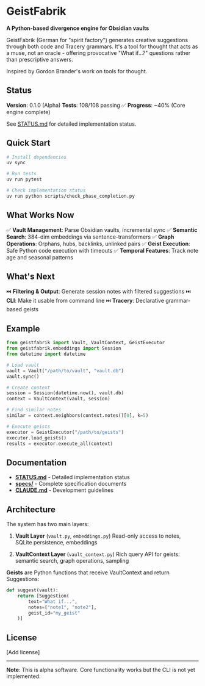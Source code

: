 # GeistFabrik

**A Python-based divergence engine for Obsidian vaults**

GeistFabrik (German for "spirit factory") generates creative suggestions through both code and Tracery grammars. It's a tool for thought that acts as a muse, not an oracle - offering provocative "What if...?" questions rather than prescriptive answers.

Inspired by Gordon Brander's work on tools for thought.

## Status

**Version**: 0.1.0 (Alpha)
**Tests**: 108/108 passing ✅
**Progress**: ~40% (Core engine complete)

See [STATUS.md](STATUS.md) for detailed implementation status.

## Quick Start

```bash
# Install dependencies
uv sync

# Run tests
uv run pytest

# Check implementation status
uv run python scripts/check_phase_completion.py
```

## What Works Now

✅ **Vault Management**: Parse Obsidian vaults, incremental sync
✅ **Semantic Search**: 384-dim embeddings via sentence-transformers
✅ **Graph Operations**: Orphans, hubs, backlinks, unlinked pairs
✅ **Geist Execution**: Safe Python code execution with timeouts
✅ **Temporal Features**: Track note age and seasonal patterns

## What's Next

⏭️ **Filtering & Output**: Generate session notes with filtered suggestions
⏭️ **CLI**: Make it usable from command line
⏭️ **Tracery**: Declarative grammar-based geists

## Example

```python
from geistfabrik import Vault, VaultContext, GeistExecutor
from geistfabrik.embeddings import Session
from datetime import datetime

# Load vault
vault = Vault("/path/to/vault", "vault.db")
vault.sync()

# Create context
session = Session(datetime.now(), vault.db)
context = VaultContext(vault, session)

# Find similar notes
similar = context.neighbors(context.notes()[0], k=5)

# Execute geists
executor = GeistExecutor("/path/to/geists")
executor.load_geists()
results = executor.execute_all(context)
```

## Documentation

- **[STATUS.md](STATUS.md)** - Detailed implementation status
- **[specs/](specs/)** - Complete specification documents
- **[CLAUDE.md](CLAUDE.md)** - Development guidelines

## Architecture

The system has two main layers:

1. **Vault Layer** (`vault.py`, `embeddings.py`)
   Read-only access to notes, SQLite persistence, embeddings

2. **VaultContext Layer** (`vault_context.py`)
   Rich query API for geists: semantic search, graph operations, sampling

**Geists** are Python functions that receive VaultContext and return Suggestions:

```python
def suggest(vault):
    return [Suggestion(
        text="What if...",
        notes=["note1", "note2"],
        geist_id="my_geist"
    )]
```

## License

[Add license]

---

**Note**: This is alpha software. Core functionality works but the CLI is not yet implemented.
